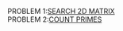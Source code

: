 PROBLEM 1:[SEARCH 2D MATRIX](https://leetcode.com/problems/search-a-2d-matrix-ii/)<br>
PROBLEM 2:[COUNT PRIMES](https://leetcode.com/problems/count-primes/)
